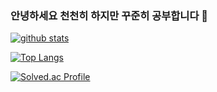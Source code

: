 ### 안녕하세요 천천히 하지만 꾸준히 공부합니다 👋

<!--
**moana16/moana16** is a ✨ _special_ ✨ repository because its `README.md` (this file) appears on your GitHub profile.

Here are some ideas to get you started:

- 🔭 I’m currently working on ...
- 🌱 I’m currently learning ...
- 👯 I’m looking to collaborate on ...
- 🤔 I’m looking for help with ...
- 💬 Ask me about ...
- 📫 How to reach me: ...
- 😄 Pronouns: ...
- ⚡ Fun fact: ...
-->
[![github stats](https://github-readme-stats.vercel.app/api?username=moana16&show_icons=true&hide_border=true)](https://github.com/moana16)

[![Top Langs](https://github-readme-stats.vercel.app/api/top-langs/?username=moana16&layout=compact)](https://github.com/moana16)

[![Solved.ac Profile](http://mazassumnida.wtf/api/generate_badge?boj=moana16)](https://solved.ac/moana16)
